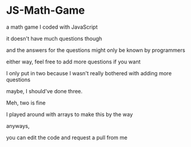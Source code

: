 # JS-Math-Game
a math game I coded with JavaScript

it doesn't have much questions though

and the answers for the questions might only be known by programmers

either way, feel free to add more questions if you want

I only put in two because I wasn't really bothered with adding more questions

maybe, I should've done three.

Meh, two is fine

I played around with arrays to make this by the way

anyways,

you can edit the code and request a pull from me
